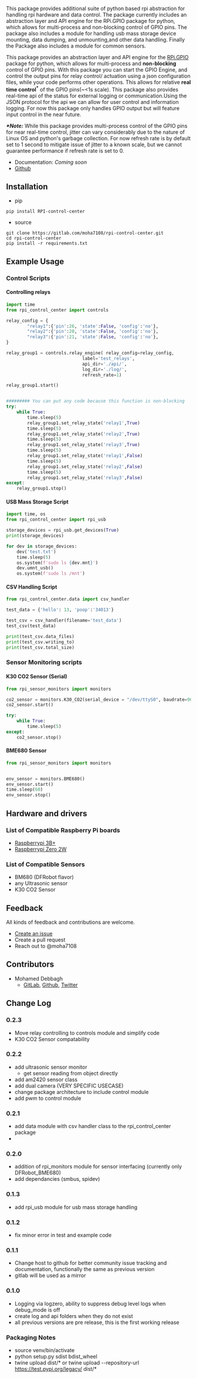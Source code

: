 This package provides additional suite of python based rpi abstraction for handling rpi hardware and data control. The package currently includes an abstraction layer and API engine for the RPi.GPIO package for python, which allows for multi-process and non-blocking control of GPIO pins. The package also includes a module for handling usb mass storage device mounting, data dumping, and unmounting,and other data handling. Finally the Package also includes a module for common sensors.

This package provides an abstraction layer and API engine for the [RPi.GPIO](https://pypi.org/project/RPi.GPIO/) package for python, which allows for multi-process and **non-blocking** control of GPIO pins.
With this package you can start the GPIO Engine, and control the output pins for relay control/ actuation using a json configuration files, while your code performs other
operations. This allows for relative __real time control<sup>*</sup>__ of the GPIO pins(~<1s scale). This package also provides real-time api of the status for external logging or
communication.Using the JSON protocol for the api we can allow for user control and information logging. For now this package only handles GPIO output but will feature
input control in the near future.



___*Note:___ While this package provides multi-process control of the GPIO pins for near real-time control, jitter can vary considerably due to the nature of Linux OS and
python's garbage collection. For now refresh rate is by default set to 1 second to mitigate issue of jitter to a known scale, but we cannot guarantee performance if  refresh rate is set to 0.

- Documentation: *Coming soon*
- [Github](https://github.com/moha7108/RPi_control_center)

## Installation

- pip
```shell
pip install RPI-control-center
```
- source
```shell
git clone https://gitlab.com/moha7108/rpi-control-center.git
cd rpi-control-center
pip install -r requirements.txt
```

## Example Usage
### Control Scripts
#### Controlling relays
```python
import time
from rpi_control_center import controls

relay_config = {
        "relay1":{'pin':26, 'state':False, 'config':'no'},
        "relay2":{'pin':20, 'state':False, 'config':'no'},
        "relay3":{'pin':21, 'state':False, 'config':'no'},
}

relay_group1 = controls.relay_engine( relay_config=relay_config,
                             label='test_relays', 
                             api_dir='./api/', 
                             log_dir='./log/',
                             refresh_rate=1)

relay_group1.start()


######### You can put any code because this function is non-blocking
try:
    while True:
        time.sleep(5)
        relay_group1.set_relay_state('relay1',True)
        time.sleep(5)
        relay_group1.set_relay_state('relay2',True)
        time.sleep(5)
        relay_group1.set_relay_state('relay3',True)
        time.sleep(5)
        relay_group1.set_relay_state('relay1',False)
        time.sleep(5)
        relay_group1.set_relay_state('relay2',False)
        time.sleep(5)
        relay_group1.set_relay_state('relay3',False)
except:
    relay_group1.stop()
```

#### USB Mass Storage Script
```python
import time, os
from rpi_control_center import rpi_usb

storage_devices = rpi_usb.get_devices(True)
print(storage_devices)

for dev in storage_devices:
    dev('test.txt')
    time.sleep(5)
    os.system(f'sudo ls {dev.mnt}')
    dev.umnt_usb()
    os.system(f'sudo ls /mnt')
```

#### CSV Handling Script
```python
from rpi_control_center.data import csv_handler

test_data = {'hello': 13, 'poop':'34013'}

test_csv = csv_handler(filename='test_data')
test_csv(test_data)

print(test_csv.data_files)
print(test_csv.writing_to)
print(test_csv.total_size)
```

### Sensor Monitoring scripts

#### K30 CO2 Sensor (Serial)
```python
from rpi_sensor_monitors import monitors

co2_sensor = monitors.K30_CO2(serial_device = "/dev/ttyS0", baudrate=9600, label='k30_CO2', api_dir='./api/', log_dir='./log/', refresh_rate=1)
co2_sensor.start()

try:
    while True:
        time.sleep(5)
except:
    co2_sensor.stop()
```
#### BME680 Sensor
```python
from rpi_sensor_monitors import monitors


env_sensor = monitors.BME680()
env_sensor.start()
time.sleep(60)
env_sensor.stop()
```

## Hardware and drivers

### List of Compatible Raspberry Pi boards
- [Raspberrypi 3B+](https://www.raspberrypi.org/products/raspberry-pi-3-model-b/)
- [Raspberrypi Zero 2W](https://www.raspberrypi.com/products/raspberry-pi-zero-2-w/)

### List of Compatible Sensors

- BM680 (DFRobot flavor)
- any Ultrasonic sensor
- K30 CO2 Sensor


## Feedback

All kinds of feedback and contributions are welcome.

- [Create an issue](https://github.com/moha7108/RPi_control_center/issues)
- Create a pull request
- Reach out to @moha7108

## Contributors

- Mohamed Debbagh
  - [GitLab](https://gitlab.com/moha7108/), [Github](https://github.com/moha7108/), [Twitter](https://twitter.com/moha7108)

## Change Log
### 0.2.3
- Move relay controlling to controls module and simplify code
- K30 CO2 Sensor compatability

### 0.2.2 
- add ultrasonic sensor monitor
    - get sensor reading from object directly
- add am2420 sensor class
- add dual camera (VERY SPECIFIC USECASE)
- change package architecture to include control module
- add pwm to control module
### 0.2.1
- add data module with csv handler class to the rpi_control_center package
-
### 0.2.0
- addition of rpi_monitors module for sensor interfacing (currently only DFRobot_BME680)
- add dependancies (smbus, spidev)
### 0.1.3
- add rpi_usb module for usb mass storage handling
### 0.1.2
- fix minor error in test and example code
### 0.1.1
- Change host to github for better community issue tracking and documentation, functionally the same as previous version
- gitlab will be used as a mirror
### 0.1.0
- Logging via logzero, ability to suppress debug level logs when debug_mode is off
- create log and api folders when they do not exist
- all previous versions are pre release, this is the first working release

### Packaging Notes
- source venv/bin/activate
- python setup.py sdist bdist_wheel
- twine upload dist/*  or twine upload --repository-url https://test.pypi.org/legacy/ dist/*